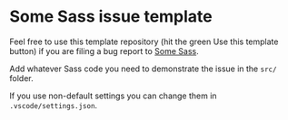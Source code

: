 # Some Sass issue template

Feel free to use this template repository (hit the green Use this template button) if you are filing a bug report to [Some Sass](https://wkillerud.github.io/some-sass/contributing/reporting-bugs.html).

Add whatever Sass code you need to demonstrate the issue in the `src/` folder.

If you use non-default settings you can change them in `.vscode/settings.json`.
